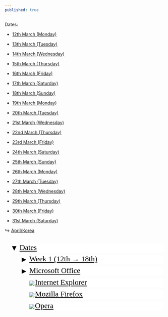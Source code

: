 ```yaml
---
published: true
---
```

Dates:

- [12th March (Monday)](/days/12mar)
- [13th March (Tuesday)](/days/13mar)
- [14th March (Wednesday)](/days/14mar)
- [15th March (Thursday)](/days/15mar)
- [16th March (Friday)](/days/16mar)
- [17th March (Saturday)](/days/16mar)
- [18th March (Sunday)](/days/16mar)


- [19th March (Monday)](/days/16mar)
- [20th March (Tuesday)](/days/16mar)
- [21st March (Wednesday)](/days/16mar)
- [22nd March (Thursday)](/days/16mar)
- [23rd March (Friday)](/days/16mar)
- [24th March (Saturday)](/days/16mar)
- [25th March (Sunday)](/days/16mar)


- [26th March (Monday)](/days/16mar)
- [27th March (Tuesday)](/days/16mar)
- [28th March (Wednesday)](/days/16mar)
- [29th March (Thursday)](/days/16mar)
- [30th March (Friday)](/days/16mar)
- [31st March (Saturday)](/days/16mar)

↪ [April/Korea](/days/13mar)


<style type="text/css">
    .treeview { padding: 0; clear: both; font-family: 'Amatic SC', cursive; width: 100%; }
    .treeview * { font-size: 24px; }
    .treeview ul
    {
        overflow: hidden; width: 100%; margin: 0; padding: 0 0 1.5em 0;
        list-style-type: none;
    }
    .treeview ul ul { overflow: visible; width: auto; margin: 0 0 0 0; padding: 0 0 0 0.75em; }
    /* класс для ul после которых нет li в родительских ветках */
    .treeview ul.l { border-left: 1px solid; margin-left: -1px; }
    .treeview li.cl ul { display: none; }
    .treeview li { margin: 0; padding: 0; }
    .treeview li li { margin: 0 0 0 0.5em; border-left: 1px dotted; padding: 0; }
    .treeview li div { position: relative; height: 1.5em; min-height: 16px; //height: 1.3em; }
    .treeview li li div { border-bottom: 1px dotted; }
    .treeview li p
    {
        position: absolute; z-index: 1; top: 0.8em; //top: 0.65em; left: 1.75em;
        width: 100%; margin: 0; border-bottom: 1px dashed; padding: 0;
    }
    .treeview a { padding: 0.1em 0.2em; white-space: nowrap; //height: 1px; }
    .treeview img.i
    {
        border-right: 2px solid; border-bottom: 0.5em solid;
        margin-bottom: -0.5em; vertical-align: middle;
    }
    .treeview a.sc
    {
        position: absolute; top: 0.06em;
        margin-left: -1em; padding: 0; text-decoration: none;
    }

    /* colors */
    .treeview li p,
    .treeview img.i,
    .treeview .sc
    { background: #fff; }
    .treeview ul.l,
    .treeview li p,
    .treeview img.i
    { border-color: #fff; }
    .treeview ul li li,
    .treeview ul li li div
    { border-color: #fff; }
    .treeview a,
    .treeview a.sc,
    .treeview a.sc:hover
    { color: #000000; }
    .treeview a:hover
    { color: #cc0000; }
</style>
<script type="text/javascript">
    function UnHide( eThis ){
        if( eThis.innerHTML.charCodeAt(0) == 9658 ){
            eThis.innerHTML = '&#9660;'
            eThis.parentNode.parentNode.parentNode.className = '';
        }else{
            eThis.innerHTML = '&#9658;'
            eThis.parentNode.parentNode.parentNode.className = 'cl';
        }
        return false;
    }
</script>
<div class="treeview">
    <ul>
        <li>
            <div><p><a href="#" class="sc" onclick="return UnHide(this)">&#9660;</a>
                <a href="#">Dates</a></p></div>
            <ul>
                <li class="cl">
                    <div>
                        <p>
                            <a href="#" class="sc" onclick="return UnHide(this)">&#9658;</a>
                            <a href="#">Week 1 (12th → 18th)</a>
                        </p>
                    </div>
                    <ul>
                        <li>
                            <div>
                                <p>
                                    <a href="#"><img src="i-photoshop.gif" class="i" />Photoshop</a>
                                </p>
                            </div>
                        </li>
                        <li>
                            <div>
                                <p>
                                    <a href="#"><img src="i-illustrator.gif" class="i" />Illustrator</a>
                                </p>
                            </div>
                        </li>
                        <li>
                            <div>
                                <p>
                                    <a href="#"><img src="i-indesign.gif" class="i" />InDesign</a>
                                </p>
                            </div>
                        </li>
                    </ul>
                </li>
                <li class="cl">
                    <div>
                        <p>
                            <a href="#" class="sc" onclick="return UnHide(this)">&#9658;</a>
                            <a href="#">Microsoft Office</a>
                        </p>
                    </div>
                    <ul>
                        <li>
                            <div>
                                <p>
                                    <a href="#"><img src="i-word.gif" class="i" />Word</a>
                                </p>
                            </div>
                        </li>
                        <li>
                            <div>
                                <p>
                                    <a href="#"><img src="i-excel.gif" class="i" />Excel</a>
                                </p>
                            </div>
                        </li>
                    </ul>
                </li>
                <li>
                    <div>
                        <p>
                            <a href="#"><img src="i-explorer.gif" class="i" />Internet Explorer</a>
                        </p>
                    </div>
                </li>
                <li>
                    <div>
                        <p>
                            <a href="#"><img src="i-firefox.gif" class="i" />Mozilla Firefox</a>
                        </p>
                    </div>
                </li>
                <li>
                    <div>
                        <p>
                            <a href="#"><img src="i-opera.gif" class="i" />Opera</a>
                        </p>
                    </div>
                </li>
            </ul>
        </li>
    </ul>
</div>
